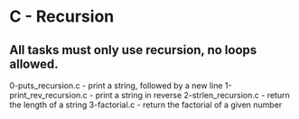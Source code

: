 # C - Recursion
## All tasks must only use recursion, no loops allowed.

0-puts_recursion.c - print a string, followed by a new line
1-print_rev_recursion.c - print a string in reverse
2-strlen_recursion.c - return the length of a string
3-factorial.c - return the factorial of a given number
